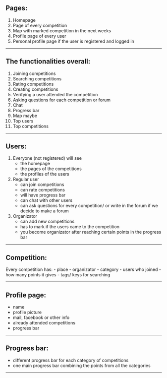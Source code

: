 ## Pages: 
1. Homepage
2. Page of every competition
3. Map with marked competition in the next weeks
4. Profile page of every user
5. Personal profile page if the user is registered and logged in

------------------------------------------

## The functionalities overall:
1. Joining competitions
2. Searching competitions
3. Rating competitions
4. Creating competitions
5. Verifying a user attended the competition
6. Asking questions for each competition or forum
7. Chat
8. Progress bar
9. Map maybe
10. Top users
11. Top competitions

-------------------------------------

## Users:
1. Everyone (not registered) will see 
	- the homepage
	- the pages of the competitions
	- the profiles of the users
2. Regular user 
	- can join competitions
	- can rate competitions
	- will have progress bar 
	- can chat with other users
	- can ask questions for every competition/ or write in the forum if we decide to make a forum
3. Organizator
	- can add new competitions
	- has to mark if the users came to the competition
	- you become organizator after reaching certain points in the progress bar

-----------------------------------

## Competition:
Every competition has:
	- place
	- organizator
	- category
	- users who joined
	- how many points it gives
	- tags/ keys for searching

--------------------------------------

## Profile page:
- name
- profile picture
- mail, facebook or other info
- already attended competitions
- progress bar

-----------------------------------------

## Progress bar:
- different progress bar for each category of competitions
- one main progress bar combining the points from all the categories

---------------------------------------------


